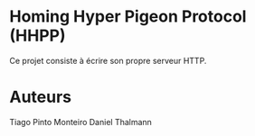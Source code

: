 
# Homing Hyper Pigeon Protocol (HHPP)

Ce projet consiste à écrire son propre serveur HTTP.

# Auteurs

 Tiago Pinto Monteiro
 Daniel Thalmann
 